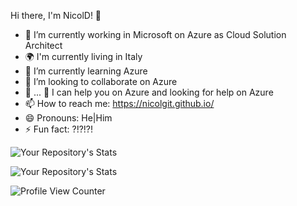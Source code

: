 Hi there, I'm NicolD! 👋

- 🔭 I’m currently working in Microsoft on Azure as Cloud Solution Architect
- 🌍 I'm currently living in Italy
- 🌱 I’m currently learning Azure
- 👯 I’m looking to collaborate on Azure
- 💬 ... 🤔 I can help you on Azure and looking for help on Azure
- 📫 How to reach me: <https://nicolgit.github.io/>
- 😄 Pronouns: He|Him
- ⚡ Fun fact: ?!?!?!

![Your Repository's Stats](https://github-readme-stats.vercel.app/api?username=nicolgit&show_icons=true)

![Your Repository's Stats](https://github-readme-stats.vercel.app/api/top-langs/?username=nicolgit&theme=blue-green)

![Profile View Counter](https://komarev.com/ghpvc/?username=nicolgit)


<!--
## 3. Contributors Badge
![Your Repository's Stats](https://contrib.rocks/image?repo=nicolgit/Python)
## 4. Random Joke Generator
![Jokes Card](https://readme-jokes.vercel.app/api)
### Repository View Counter - HITS
![Hits](https://hitcounter.pythonanywhere.com/count/tag.svg?url=https://github.com/nicolgit/Python)
-->
